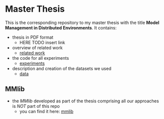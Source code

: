 # Master Thesis
This is the corresponding repository to my master thesis with the title **Model Management in Distributed Environments**.
It contains:
- thesis in PDF format
  - HERE TODO insert link
- overview of related work
    - [related work](./related-work)
- the code for all experiments
    - [experiments](./experiments)
- description and creation of the datasets we used
    - [data](./data) 
  
## MMlib
- the *MMlib* developed as part of the thesis comprising all our approaches is *NOT* part of this repo
  - you can find it here: [mmlib](https://github.com/slin96/mmlib)

